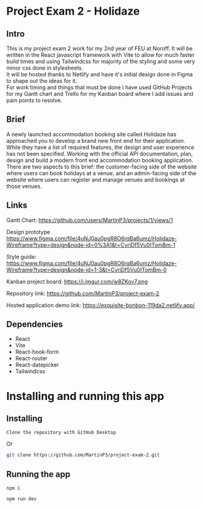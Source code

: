 # Project Exam 2 - Holidaze

## Intro
This is my project exam 2 work for my 2nd year of FEU at Noroff. It will be written in the React javascript framework with Vite to allow for much faster build times and using Tailwindcss for majority of the styling and some very minor css done in stylesheets.</br>
It will be hosted thanks to Netlify and have it's initial design done in Figma to shape out the ideas for it.</br>
For work timing and things that must be done I have used GitHub Projects for my Gantt chart and Trello for my Kanban board where I add issues and pain points to resolve.


## Brief
A newly launched accommodation booking site called Holidaze has approached you to develop a brand new front end for their application. While they have a list of required features, the design and user experience has not been specified. Working with the official API documentation, plan, design and build a modern front end accommodation booking application.</br>
There are two aspects to this brief: the customer-facing side of the website where users can book holidays at a venue, and an admin-facing side of the website where users can register and manage venues and bookings at those venues.


## Links
Gantt Chart: https://github.com/users/MartinP3/projects/1/views/1

Design prototype https://www.figma.com/file/4uNJ0au0pgR8O6rqBa6umz/Holidaze-Wireframe?type=design&node-id=0%3A1&t=CvriDf5Vu0ITomBm-1

Style guide: https://www.figma.com/file/4uNJ0au0pgR8O6rqBa6umz/Holidaze-Wireframe?type=design&node-id=1-3&t=CvriDf5Vu0ITomBm-0

Kanban project board: https://i.imgur.com/w8ZKov7.png

Repository link: https://github.com/MartinP3/project-exam-2

Hosted application demo link: https://exquisite-bonbon-119da2.netlify.app/


## Dependencies
- React
- Vite
- React-hook-form
- React-router
- React-datepicker
- Tailwindcss

# Installing and running this app

## Installing

```
Clone the repository with GitHub Desktop
```

Or

```bash
git clone https://github.com/MartinP3/project-exam-2.git
```

## Running the app

```
npm i
```
```
npm run dev
```
